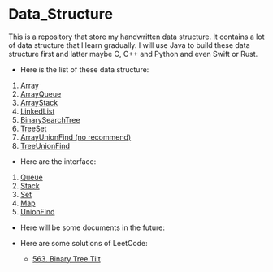 # Data_Structure
This is a repository that store my handwritten data structure.
It contains a lot of data structure that I learn gradually.
I will use Java to build these data structure first and latter maybe C, C++ and Python and even Swift or Rust.

* Here is the list of these data structure:
1. [Array](https://github.com/MrZLeo/Data_Structure/blob/master/code/Array.java)
2. [ArrayQueue](https://github.com/MrZLeo/Data_Structure/blob/master/code/ArrayQueue.java)
3. [ArrayStack](https://github.com/MrZLeo/Data_Structure/blob/master/code/ArrayStack.java)
4. [LinkedList](https://github.com/MrZLeo/Data_Structure/blob/master/code/LinkedList.java)
5. [BinarySearchTree](https://github.com/MrZLeo/Data_Structure/blob/master/code/BST.java)
6. [TreeSet](https://github.com/MrZLeo/Data_Structure/blob/master/code/TreeSet.java)
7. [ArrayUnionFind (no recommend)](https://github.com/MrZLeo/Data_Structure/blob/master/code/ArrayUnionFind.java)
8. [TreeUnionFind](https://github.com/MrZLeo/Data_Structure/blob/master/code/TreeUnionFind.java)

* Here are the interface:
1. [Queue](https://github.com/MrZLeo/Data_Structure/blob/master/code/Queue.java)
2. [Stack](https://github.com/MrZLeo/Data_Structure/blob/master/code/Stack.java)
3. [Set](https://github.com/MrZLeo/Data_Structure/blob/master/code/Set.java)
4. [Map](https://github.com/MrZLeo/Data_Structure/blob/master/code/Map.java)
5. [UnionFind](https://github.com/MrZLeo/Data_Structure/blob/master/code/UnionFind.java)

* Here will be some documents in the future:

* Here are some solutions of LeetCode:
    * [563. Binary Tree Tilt](https://github.com/MrZLeo/Data_Structure/blob/master/LeetCode/BinaryTreeTilt.java)
